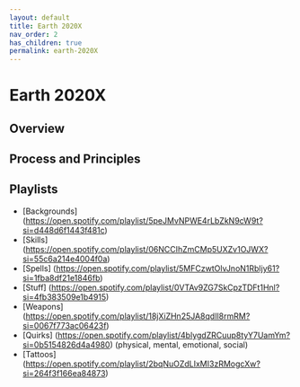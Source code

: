 ```yaml
---
layout: default
title: Earth 2020X
nav_order: 2
has_children: true
permalink: earth-2020X
---
```


# Earth 2020X

## Overview ##



## Process and Principles ##



## Playlists ##

- [Backgrounds] (https://open.spotify.com/playlist/5peJMvNPWE4rLbZkN9cW9t?si=d448d6f1443f481c)
- [Skills] (https://open.spotify.com/playlist/06NCCIhZmCMp5UXZv1OJWX?si=55c6a214e4004f0a)
- [Spells] (https://open.spotify.com/playlist/5MFCzwtOlvJnoN1Rbljy61?si=1fba8df21e1846fb)
- [Stuff] (https://open.spotify.com/playlist/0VTAv9ZG7SkCpzTDFt1Hnl?si=4fb383509e1b4915)
- [Weapons] (https://open.spotify.com/playlist/18jXiZHn25JA8qdIl8rmRM?si=0067f773ac06423f)
- [Quirks] (https://open.spotify.com/playlist/4blygdZRCuup8tyY7UamYm?si=0b5154826d4a4980) (physical, mental, emotional, social)
- [Tattoos] (https://open.spotify.com/playlist/2bqNuOZdLIxMI3zRMogcXw?si=264f3f166ea84873)